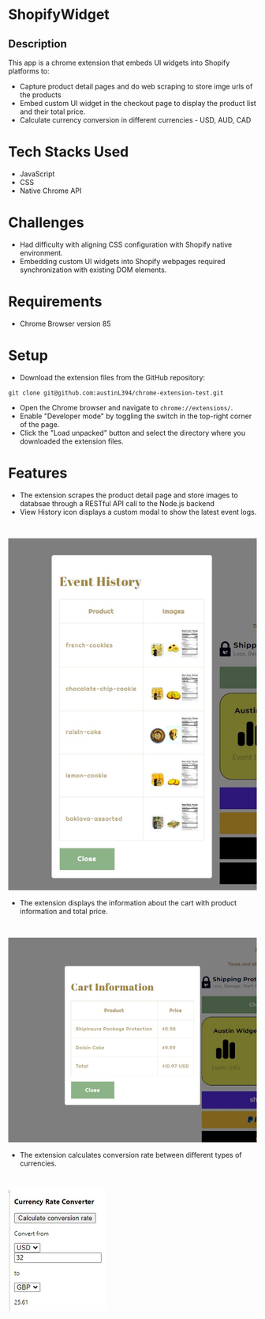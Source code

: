 # ShopifyWidget

## Description
This app is a chrome extension that embeds UI widgets into Shopify platforms to:
- Capture product detail pages and do web scraping to store imge urls of the products
- Embed custom UI widget in the checkout page to display the product list and their total price.
- Calculate currency conversion in different currencies - USD, AUD, CAD

# Tech Stacks Used
- JavaScript
- CSS
- Native Chrome API

# Challenges
- Had difficulty with aligning CSS configuration with Shopify native environment.
- Embedding custom UI widgets into Shopify webpages required synchronization with existing DOM elements.

# Requirements
- Chrome Browser version 85

# Setup
- Download the extension files from the GitHub repository:
```
git clone git@github.com:austinL394/chrome-extension-test.git
```
- Open the Chrome browser and navigate to `chrome://extensions/`.
- Enable "Developer mode" by toggling the switch in the top-right corner of the page.
- Click the "Load unpacked" button and select the directory where you downloaded the extension files.


# Features
- The extension scrapes the product detail page and store images to databsae through a RESTful API call to the Node.js backend
- View History icon displays a custom modal to show the latest event logs.
<br>

![Events](./images/events.jpg "View Info")

- The extension displays the information about the cart with product information and total price.
<br>

![Carts](./images/cart.jpg "Cart Info")
<br>

- The extension calculates conversion rate between different types of currencies.
<br>

![Currencies](./images/calculator.jpg "Calculator")
